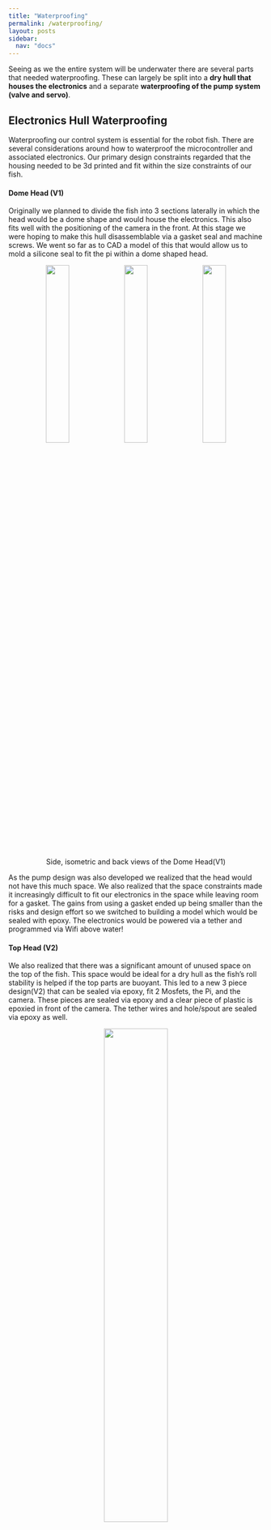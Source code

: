 ```yaml
---
title: "Waterproofing"
permalink: /waterproofing/
layout: posts
sidebar:
  nav: "docs"
---
```

Seeing as we the entire system will be underwater there are several parts that needed waterproofing. These can largely be split into a __dry hull that houses the electronics__ and a separate __waterproofing of the pump system (valve and servo)__.

## Electronics Hull Waterproofing
Waterproofing our control system is essential for the robot fish. There are several considerations around how to waterproof the microcontroller and associated electronics. 
Our primary design constraints regarded that the housing needed to be 3d printed and fit within the size constraints of our fish.

#### Dome Head (V1)
Originally we planned to divide the fish into 3 sections laterally in which the head would be a dome shape and would house the electronics. This also fits well with the positioning of the camera in the front. At this stage we were hoping to make this hull disassemblable via a gasket seal and machine screws. We went so far as to CAD a model of this that would allow us to mold a silicone seal to fit the pi within a dome shaped head.
 

<center>
  <img src="/robo_fish/img/headv1_side.png" width="30%">
  <img src="/robo_fish/img/headv1_iso.png" width="30%">
  <img src="/robo_fish/img/headv1.png" width="30%">
  <br/>
  <div class="caption">
    Side, isometric and back views of the Dome Head(V1) 
  </div>
</center>

As the pump design was also developed we realized that the head would not have this much space. We also realized that the space constraints made it increasingly difficult to fit our electronics in the space while leaving room for a gasket. The gains from using a gasket ended up being smaller than the risks and design effort so we switched to building a model which would be sealed with epoxy. The electronics would be powered via a tether and programmed via Wifi above water!

#### Top Head (V2)
We also realized that there was a significant amount of unused space on the top of the fish. This space would be ideal for a dry hull as the fish’s roll stability is helped if the top parts are buoyant.  This led to a new 3 piece design(V2) that can be sealed via epoxy, fit 2 Mosfets, the Pi, and the camera. These pieces are sealed via epoxy and a clear piece of plastic is epoxied in front of the camera. The tether wires and hole/spout are sealed via epoxy as well.

<center>
  <img src="/robo_fish/img/head.png" width="50%">
  <img src="/robo_fish/img/head_exploded.png" width="50%">
  <br/>
  <div class="caption">
    Top Head (V2) assembly shown along with exploded view to see pieces
  </div>
</center>

We printed this design and did some tests to make sure our electronics would fit in the space and that the prints themselves were waterproof.

<center>
  <img src="/robo_fish/img/head_fit.gif" width="40%">
  <img src="/robo_fish/img/head_water_test.jpeg" width="40%">
  <br/>
  <div class="caption">
    Fitting the electronics and testing if the prints were waterproof(they are!)
  </div>
</center>

This design leaves a reasonable amount of space for the rest of fish and allows us to stay close to Sofi’s dimensions.

## Pump System Waterproofing
Buying waterproof servos off-the-shelf would have been quite pricey, and since we were only creating prototypes that would be in shallow water for short durations of time that seemed like an excessive expense for our limited budget.

Our first attempt of waterproofing servos involved filling the servos to the brim with white lithium grease and hoping that the grease alone would be enough to keep water out of the servo.

<center>
  <img src="/robo_fish/img/waterproofing-v1-2.jpg" width="30%">
  <br/>
  <div class="caption">
    Tube of white lithium grease we used for our first waterproofing attempt
  </div>
</center>


<center>
  <img src="/robo_fish/img/waterproofing-v1-3.jpg" width="40%">
  <img src="/robo_fish/img/waterproofing-v1-1.jpg" width="40%">
  <br/>
  <div class="caption">
    Disassembling the servo and filling it with grease
  </div>
</center>

Unfortunately, the lithium grease was too viscous for the small 9g servo, and so after we sealed it back up the servo could no longer move.

This time, we ordered 9g servos with metal gears (MG90S servo - [Amazon link](https://www.amazon.com/gp/product/B07L6FZVT1/ref=ppx_yo_dt_b_asin_title_o05_s00?ie=UTF8&psc=1)) since they had more torque for the same sized servo. We also chose to fill the servos with mineral oil instead of lithium grease since the oil is less viscous. However, since the oil is less viscous, we were concerned about potential leaks near the point of rotation, so we also purchased O-rings (7.5mm OD, 4.5mm ID, 1.5mm Width - [Amazon link](https://www.amazon.com/gp/product/B08F2G63CL/ref=ppx_yo_dt_b_asin_title_o06_s00?ie=UTF8&psc=1)) that fit well onto these servos.

<center>
  <img src="/robo_fish/img/mineral-oil.png" width="32%">
  <img src="/robo_fish/img/waterproofing-v2.jpg" width="40%">
  <br/>
  <div class="caption">
    Filling the servos with mineral oil and adding O-rings
  </div>
</center>

Waterproofing this servo worked well for the first 5 minutes or so, but after a while of running underwater it began acting a bit strange - it ran as expected most of the time, but every now and then it would just stop for awhile before resuming. I'm not sure if this is caused by water getting into the servo, but for the next fish iteration, we decided to coat the servo in epoxy after filling it with oil to ensure it was properly sealed.

<center>
  <img src="/robo_fish/img/epoxy-servo.png" width="40%">
  <br/>
  <div class="caption">
    Oil-filled, epoxy-coated metal gear servo with an O-ring
  </div>
</center>

Epoxy takes a long time to cure, but it was well worth the wait considering that this servo worked without issues. The mount dimensions needed to be adjusted slightly since the epoxy added some thickness to the plastic housing, but this was straightforward to do.
